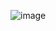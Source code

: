 ![image](https://github.com/andywhodat/partieFrontEnd/assets/77057119/55478346-56e3-447d-a128-0f701c544c02)
